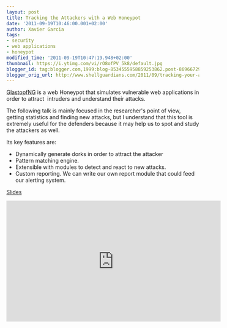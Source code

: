 ```yaml
---
layout: post
title: Tracking the Attackers with a Web Honeypot
date: '2011-09-19T10:46:00.001+02:00'
author: Xavier Garcia
tags:
- security
- web applications
- honeypot
modified_time: '2011-09-19T10:47:19.948+02:00'
thumbnail: https://i.ytimg.com/vi/rO8ofPV_5k8/default.jpg
blogger_id: tag:blogger.com,1999:blog-8534555958859253862.post-8696672959013589502
blogger_orig_url: http://www.shellguardians.com/2011/09/tracking-your-attackers-with-web.html
---
```

[GlastopfNG](http://dev.glastopf.org/projects/show/glastopfng) is a web Honeypot that simulates vulnerable web applications in order to attract  intruders and understand their attacks.

The following talk is mainly focused in the researcher's point of view, getting statistics and finding new attacks, but I understand that this tool is extremely useful for the defenders because it may help us to spot and study the attackers as well.

Its key features are:
* Dynamically generate dorks in order to attract the attacker
* Pattern matching engine.
* Extensible with modules to detect and react to new attacks.
* Custom reporting. We can write our own report module that could feed our alerting system.

[Slides](https://www.hashdays.ch/assets/files/slides/vetsch_glastopfng_a_web_attack_honeypot.pdf)

<iframe allowfullscreen="" frameborder="0" height="315" src="http://www.youtube.com/embed/rO8ofPV_5k8" width="560"></iframe>

